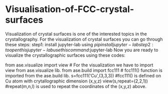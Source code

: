 # Visualisation-of-FCC-crystal-surfaces
Visualization of crystal surfaces is one of the interested topics in the crystallography. 
For the visualization of crystal surfaces you can go through these steps:
step1: install jupyter-lab using $pip install jupyter-lab
step2: to open this jupyter-lab use this command:$jupyter-lab
Now you are ready to visualize the crystallographic surfaces using these codes:

from ase.visualize import view   # For the visualization we have to import view from ase.visualize lib.
from ase.build import fcc111     # fcc111() function is imported from the ase.build lib.
s=fcc111('Cu',(3,3,3))           #fcc111() is defined on Cu atom with crytallographic dimension (x,y,z)
view(s,repeat=(2,2,1))           #repeat(m,n,l) is used to repeat the coordinates of the (x,y,z) above.
